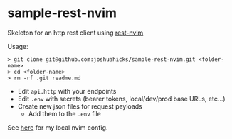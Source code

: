 # sample-rest-nvim

Skeleton for an http rest client using [rest-nvim](https://github.com/rest-nvim/rest.nvim)

Usage:
```
> git clone git@github.com:joshuahicks/sample-rest-nvim.git <folder-name>
> cd <folder-name>
> rm -rf .git readme.md

```

- Edit `api.http` with your endpoints
- Edit `.env` with secrets (bearer tokens, local/dev/prod base URLs, etc...)
- Create new json files for request payloads
  - Add them to the `.env` file

See [here](https://github.com/joshuahicks/.dotfiles/tree/main/.config/nvim) for my local nvim config.

